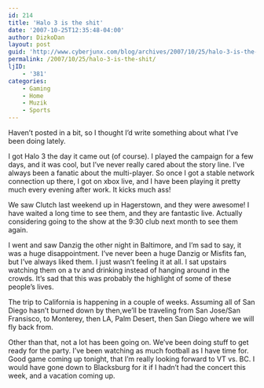 ```yaml
---
id: 214
title: 'Halo 3 is the shit'
date: '2007-10-25T12:35:48-04:00'
author: DizkoDan
layout: post
guid: 'http://www.cyberjunx.com/blog/archives/2007/10/25/halo-3-is-the-shit/'
permalink: /2007/10/25/halo-3-is-the-shit/
ljID:
    - '381'
categories:
    - Gaming
    - Home
    - Muzik
    - Sports
---
```


Haven’t posted in a bit, so I thought I’d write something about what I’ve been doing lately.

I got Halo 3 the day it came out (of course). I played the campaign for a few days, and it was cool, but I’ve never really cared about the story line. I’ve always been a fanatic about the multi-player. So once I got a stable network connection up there, I got on xbox live, and I have been playing it pretty much every evening after work. It kicks much ass!

We saw Clutch last weekend up in Hagerstown, and they were awesome! I have waited a long time to see them, and they are fantastic live. Actually considering going to the show at the 9:30 club next month to see them again.

I went and saw Danzig the other night in Baltimore, and I’m sad to say, it was a huge disappointment. I’ve never been a huge Danzig or Misfits fan, but I’ve always liked them. I just wasn’t feeling it at all. I sat upstairs watching them on a tv and drinking instead of hanging around in the crowds. It’s sad that this was probably the highlight of some of these people’s lives.

The trip to California is happening in a couple of weeks. Assuming all of San Diego hasn’t burned down by then,we’ll be traveling from San Jose/San Fransisco, to Monterey, then LA, Palm Desert, then San Diego where we will fly back from.

Other than that, not a lot has been going on. We’ve been doing stuff to get ready for the party. I’ve been watching as much football as I have time for. Good game coming up tonight, that I’m really looking forward to VT vs. BC. I would have gone down to Blacksburg for it if I hadn’t had the concert this week, and a vacation coming up.